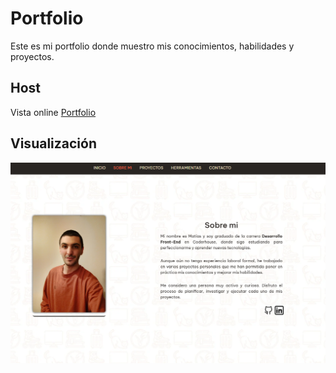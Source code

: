 
# Portfolio
Este es mi portfolio donde muestro mis conocimientos, habilidades y proyectos.

## Host
Vista online [Portfolio](https://portfolio-matias-vico.vercel.app/)


## Visualización
![image](assets/img-readme.png)


